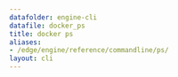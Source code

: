 ```yaml
---
datafolder: engine-cli
datafile: docker_ps
title: docker ps
aliases:
- /edge/engine/reference/commandline/ps/
layout: cli
---
```


<!--
This page is automatically generated from Docker's source code. If you want to
suggest a change to the text that appears here, open a ticket or pull request
in the source repository on GitHub:

https://github.com/docker/cli
-->